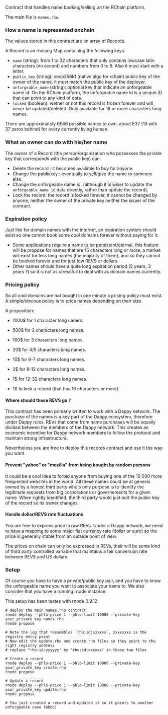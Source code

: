 Contract that handles name booking/selling on the RChain platform.

The main file is `names.rho`.

### How a name is represented onchain

The values stored in this contract are an array of Records.

A Record is an rholang Map containing the following keys:

- `name` (string): from 1 to 32 characters that only contains lowcase latin characters (no accent) and numbers from 0 to 9. Also it must start with a letter.
- `public_key` (string): secp256k1 (native algo for rchain) public key of the owner of the name, it must match the public key of the deployer.
- `unforgeable_name` (string): optional key that indicate an unforgeable name id. On the RChain platform, the unforgeable name id is a unique ID that can point to any kind of data.
- `locked` (boolean): wether or not this record is frozen forever and will never be updated/deleted. Only available for 16 or more characters long names.

There are approximately 6E46 possible names to own, about E37 (10 with 37 zeros behind) for every currently living human.

### What an owner can do with his/her name

The owner of a Record (the person/organization who possesses the private key that corresponds with the public key) can:

- Delete the record : it becomes available to buy for anyone.
- Change the publickey : eventually to sell/give the name to someone else.
- Change the unforgeable name id. (although it is wiser to update the `unforgeable_name_id` data directly, rathre than update the record).
- Lock the record: the record is locked forever, it cannot be changed by anyone, neither the owner of the private key neither the issuer of the contract.

### Expiration policy

Just like for domain names with the internet, an expiration system should exist so one cannot book some cool domains forever without paying for it.

- Some applications require a name to be persistent/eternal, this feature will be propose for names that are 16 characters long or more, a market will exist for less long names (the majority of them), and so they cannot be booked forever and for just few REVS or dollars.
- Other names should have a quite long expiration period (2 years, 3 years ?) so it is not as stressfull to deal with as domain names currently.

### Pricing policy

So all cool domains are not bought in one minute a pricing policy must exist. A simple/obvious policy is to price names depending on their size.

A proposition:

- 1000\$ for 1 character long names.
- 500\$ for 2 characters long names.
- 100\$ for 3 characters long names.
- 20\$ for 4/5 characters long names.
- 10\$ for 6-7 characters long names.
- 2\$ for 8-12 characters long names.
- 1\$ for 12-32 characters long names.

- 1\$ to lock a record (that has 16 characters or more).

#### Where should these REVS go ?

This contract has been primarly written to work with a Dappy network. The purchase of the names is a key part of the Dappy ecosystem, therefore under Dappy rules, REVs that come from name purchases will be equally divided between the members of the Dappy network. This creates an economic incentive for Dappy network members to follow the protocol and maintain strong infrastructure.

Nevertheless you are free to deploy this records contract and use it the way you want.

#### Prevent "yahoo" or "mozilla" from being bought by random persons

It could be a cool idea to forbid anyone from buying one of the 10 000 more frequented websites in the world. All these names could be at genesis owned by a honest third party who's only purpose is to identify the legitimate requests from big corporations or governements for a given name. When rightly identified, the third party would just edit the public key of the record so its owner changes.

#### Handle dollar/REVS rate fluctuations

You are free to express price in raw REVs. Under a Dappy network, we need to have a mapping to some major fiat currency rate (dollar or euro) so the price is generally stable from an outside point of view.

The prices on chain can only be expressed in REVs, their will be some kind of third party controlled variable that maintains a fair conversion rate between REVS and US dollars.

### Setup

Of course you have to have a private/public key pair, and you have to know the unforgeable name you want to associate your name to. We also consider that you have a running rnode instance.

This setup has been testes with rnode 0.9.12

```
# deploy the main names.rho contract
rnode deploy --phlo-price 1 --phlo-limit 10000 --private-key your_private_key names.rho
rnode propose

# Note the log that ressembles `rho:id:xxxxxx`, xxxxxxxx is the registry entry point
# Now edit the update.rho and create.rho files so they point to the right registry address
# replace "rho:id:yyyyyy" by "rho:id:xxxxxx" in those two files

# Create a record
rnode deploy --phlo-price 1 --phlo-limit 10000 --private-key your_private_key create.rho
rnode propose

# Update a record
rnode deploy --phlo-price 1 --phlo-limit 10000 --private-key your_private_key update.rho
rnode propose

# You just created a record and updated it so it points to another unforgeable name (bbbb)

```
